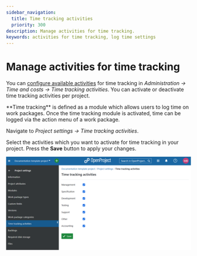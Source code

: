 ```yaml
---
sidebar_navigation:
  title: Time tracking activities
  priority: 300
description: Manage activities for time tracking.
keywords: activities for time tracking, log time settings
---
```

# Manage activities for time tracking

You can [configure available activities](../../../../system-admin-guide/time-and-costs/#create-and-manage-time-tracking-activities) for time tracking in *Administration -> Time and costs -> Time tracking activities*. You can activate or deactivate time tracking activities per project.

<div class="glossary">
**Time tracking** is defined as a module which allows users to log time on work packages. Once the time tracking module is activated, time can be logged via the action menu of a work package.
</div>

Navigate to *Project settings -> Time tracking activities*.

Select the activities which you want to activate for time tracking in your project. Press the **Save** button to apply your changes.

![Activate time tracking activities under project settings in OpenProject](openproject_user_guide_project_settings_time_tracking_activities.png)

